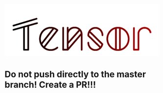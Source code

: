 <p align="center">
  <img width="1024" src="https://raw.githubusercontent.com/IUDevman/gamesense-assets/main/files/tensor/logo.png" alt="Logo">
  <h1>Do not push directly to the master branch! Create a PR!!!</h1>
</p>
